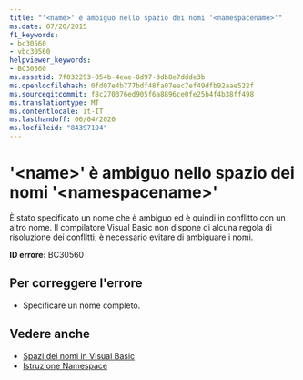 ```yaml
---
title: "'<name>' è ambiguo nello spazio dei nomi '<namespacename>'"
ms.date: 07/20/2015
f1_keywords:
- bc30560
- vbc30560
helpviewer_keywords:
- BC30560
ms.assetid: 7f032293-054b-4eae-8d97-3db8e7ddde3b
ms.openlocfilehash: 0fd07e4b777bdf48fa07eac7ef49dfb92aae522f
ms.sourcegitcommit: f8c270376ed905f6a8896ce0fe25b4f4b38ff498
ms.translationtype: MT
ms.contentlocale: it-IT
ms.lasthandoff: 06/04/2020
ms.locfileid: "84397194"
---
```

# <a name="name-is-ambiguous-in-the-namespace-namespacename"></a>'\<name>' è ambiguo nello spazio dei nomi '\<namespacename>'
È stato specificato un nome che è ambiguo ed è quindi in conflitto con un altro nome. Il compilatore Visual Basic non dispone di alcuna regola di risoluzione dei conflitti; è necessario evitare di ambiguare i nomi.  
  
 **ID errore:** BC30560  
  
## <a name="to-correct-this-error"></a>Per correggere l'errore  
  
- Specificare un nome completo.  
  
## <a name="see-also"></a>Vedere anche

- [Spazi dei nomi in Visual Basic](../../programming-guide/program-structure/namespaces.md)
- [Istruzione Namespace](../statements/namespace-statement.md)
